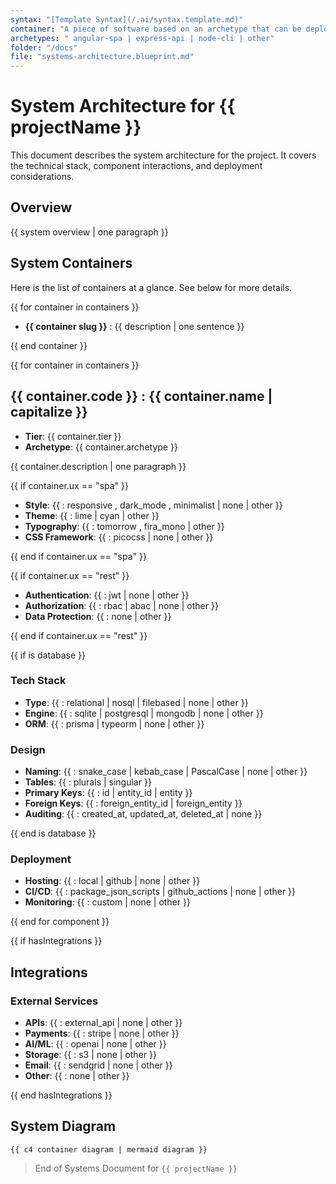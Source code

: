 ```yaml
---
syntax: "[Template Syntax](/.ai/syntax.template.md)"
container: "A piece of software based on an archetype that can be deployed independently."
archetypes: " angular-spa | express-api | node-cli | other"
folder: "/docs"
file: "systems-architecture.blueprint.md"
---
```


<!--
  Read the following reference documents before continue
  - [Briefing Blueprint](/docs/briefing.blueprint.md)
  - [Arcitecture Catalog](/.ai/architecture.catalog.json)
-->

# System Architecture for **{{ projectName }}**

This document describes the system architecture for the project.
It covers the technical stack, component interactions, and deployment considerations.

## Overview

{{ system overview | one paragraph }}

## System Containers

<!-- Each container should have a code composed of:
  - A number preceded by C
  - A dash
  - The container archetype in slug format
  -->

Here is the list of containers at a glance. See below for more details.

{{ for container in containers }}

- **{{ container slug }}** : {{ description | one sentence }}

{{ end container }}

<!--
  For each container fill the details from the template below.
 -->

{{ for container in containers }}

## {{ container.code }} : {{ container.name | capitalize }}

- **Tier**: {{ container.tier }}
- **Archetype**: {{ container.archetype }}

{{ container.description | one paragraph }}

{{ if container.ux == "spa" }}

- **Style**: {{ : responsive , dark_mode , minimalist | none | other }}
- **Theme**: {{ : lime | cyan | other }}
- **Typography**: {{ : tomorrow , fira_mono | other }}
- **CSS Framework**: {{ : picocss | none | other }}

{{ end if container.ux == "spa" }}

{{ if container.ux == "rest" }}

- **Authentication**: {{ : jwt | none | other }}
- **Authorization**: {{ : rbac | abac | none | other }}
- **Data Protection**: {{ :  none | other }}

{{ end if container.ux == "rest" }}

{{ if is database }}

### Tech Stack

- **Type**: {{ : relational | nosql | filebased | none | other }}
- **Engine**: {{ : sqlite | postgresql | mongodb | none | other }}
- **ORM**: {{ : prisma | typeorm | none | other }}

### Design

- **Naming**: {{ : snake_case | kebab_case | PascalCase | none | other }}
- **Tables**: {{ : plurals | singular }}
- **Primary Keys**: {{ : id | entity_id | entity }}
- **Foreign Keys**: {{ : foreign_entity_id | foreign_entity }}
- **Auditing**: {{ : created_at, updated_at, deleted_at | none }}

{{ end is database }}

### Deployment

- **Hosting**: {{ : local | github | none | other }}
- **CI/CD**: {{ : package_json_scripts | github_actions | none | other }}
- **Monitoring**: {{ : custom | none | other }}

{{ end for component }}

{{ if hasIntegrations }}

## Integrations

### External Services

- **APIs**: {{ : external_api | none | other }}
- **Payments**: {{ : stripe | none | other }}
- **AI/ML**: {{ : openai | none | other }}
- **Storage**: {{ : s3 | none | other }}
- **Email**: {{ : sendgrid | none | other }}
- **Other**: {{ : none | other }}

{{ end hasIntegrations }}

## System Diagram

<!-- 
  Follow the [c4 model](https://c4model.com/) to generate the diagram
  Draw the [container diagram](https://c4model.com/diagrams/container)
  Use the [mermaid](https://mermaid.js.org/syntax/c4.html#c4-container-diagram-c4container) syntax to generate the diagram
-->


```mermaid
{{ c4 container diagram | mermaid diagram }}
```

> End of Systems Document for `{{ projectName }}`
